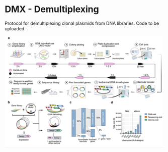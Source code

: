 # DMX - Demultiplexing 
Protocol for demultiplexing clonal plasmids from DNA libraries.
Code to be uploaded.

![alt text](./Fig_DMX.png)
